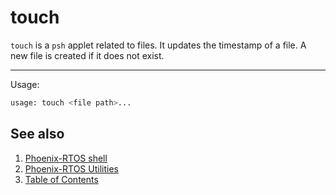 # touch

`touch` is a `psh` applet related to files. It updates the timestamp of a file. A new file is created if it does not
exist.

---

Usage:

```bash
usage: touch <file path>...
```

## See also

1. [Phoenix-RTOS shell](psh.md)
2. [Phoenix-RTOS Utilities](README.md)
3. [Table of Contents](../README.md)
